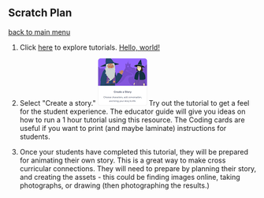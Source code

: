 ## Scratch Plan

[back to main menu](https://lindsaycullum.github.io/cs-resource-instructions)

1. Click [here](https://scratch.mit.edu/ideas) to explore tutorials.
<a href="https://scratch.mit.edu/ideas" target="_blank">Hello, world!</a>

2. Select "Create a story." ![Create a story Scratch Activity](/images/createAStoryScratchActivity.png)
Try out the tutorial to get a feel for the student experience. The educator guide will give you ideas on how to run a 1 hour tutorial using this resource. The Coding cards are useful if you want to print (and maybe laminate) instructions for students.

3. Once your students have completed this tutorial, they will be prepared for animating their own story. This is a great way to make cross curricular connections. They will need to prepare by planning their story, and creating the assets - this could be finding images online, taking photographs, or drawing (then photographing the results.)

